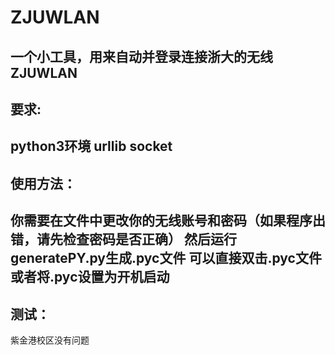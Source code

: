 # ZJUWLAN
一个小工具，用来自动并登录连接浙大的无线ZJUWLAN 
-----
## 要求:
python3环境 urllib socket
----
## 使用方法：
你需要在文件中更改你的无线账号和密码（如果程序出错，请先检查密码是否正确）
然后运行generatePY.py生成.pyc文件
可以直接双击.pyc文件或者将.pyc设置为开机启动
---
## 测试：
紫金港校区没有问题
